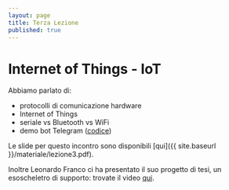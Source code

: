 ```yaml
---
layout: page
title: Terza Lezione
published: true
---
```




# Internet of Things - IoT

Abbiamo parlato di:

* protocolli di comunicazione hardware
* Internet of Things
* seriale vs Bluetooth vs WiFi
* demo bot Telegram ([codice](https://github.com/mugroma3/EsempioArduinoTelegram))

Le slide per questo incontro sono disponibili [qui]({{ site.baseurl }}/materiale/lezione3.pdf).

Inoltre Leonardo Franco ci ha presentato il suo progetto di tesi, un esoscheletro di supporto: trovate il video [qui](https://youtu.be/q4DpBKcR3xM).
